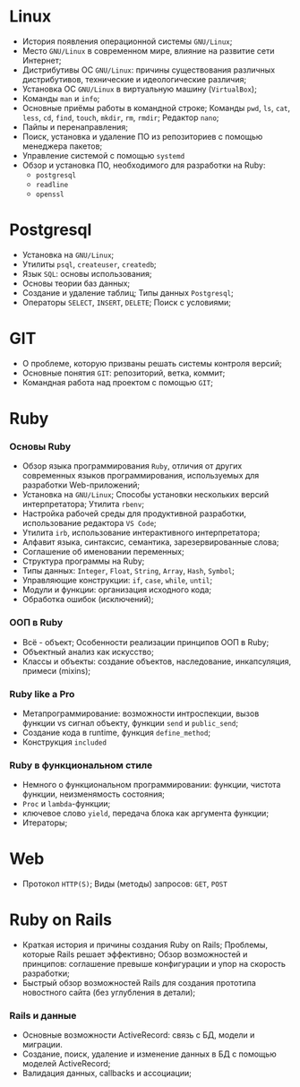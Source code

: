 # Linux

- История появления операционной системы `GNU/Linux`;
- Место `GNU/Linux` в современном мире, влияние на развитие сети Интернет;
- Дистрибутивы ОС `GNU/Linux`: причины существования различных дистрибутивов, технические и идеологические различия;
- Установка ОС `GNU/Linux` в виртуальную машину (`VirtualBox`);
- Команды `man` и `info`;
- Основные приёмы работы в командной строке; Команды `pwd`, `ls`, `cat`, `less`, `cd`, `find`, `touch`, `mkdir`, `rm`, `rmdir`; Редактор `nano`;
- Пайпы и перенаправления;
- Поиск, установка и удаление ПО из репозиториев с помощью менеджера пакетов;
- Управление системой с помощью `systemd`
- Обзор и установка ПО, необходимого для разработки на Ruby:
	- `postgresql`
	- `readline`
	- `openssl`

# Postgresql

- Установка на `GNU/Linux`;
- Утилиты `psql`, `createuser`, `createdb`;
- Язык `SQL`: основы использования;
- Основы теории баз данных;
- Создание и удаление таблиц; Типы данных `Postgresql`;
- Операторы `SELECT`, `INSERT`, `DELETE`; Поиск с условиями;


# GIT

- О проблеме, которую призваны решать системы контроля версий;
- Основные понятия `GIT`: репозиторий, ветка, коммит;
- Командная работа над проектом с помощью `GIT`;

# Ruby

### Основы Ruby
- Обзор языка программирования `Ruby`, отличия от других современных языков программирования, используемых для разработки Web-приложений;
- Установка на `GNU/Linux`; Способы установки нескольких версий интерпретатора; Утилита `rbenv`;
- Настройка рабочей среды для продуктивной разработки, использование редактора `VS Code`;
- Утилита `irb`, использование интерактивного интерпретатора;
- Алфавит языка, синтаксис, семантика, зарезервированные слова;
- Соглашение об именовании переменных;
- Структура программы на Ruby;
- Типы данных: `Integer`, `Float`, `String`, `Array`, `Hash`, `Symbol`;
- Управляющие конструкции: `if`, `case`, `while`, `until`;
- Модули и функции: организация исходного кода;
- Обработка ошибок (исключений);

### ООП в Ruby

- Всё - объект; Особенности реализации принципов ООП в Ruby;
- Объектный анализ как искусство;
- Классы и объекты: создание объектов, наследование, инкапсуляция, примеси (mixins);

### Ruby like a Pro

- Метапрограммирование: возможности интроспекции, вызов функции vs сигнал объекту, функции `send` и `public_send`;
- Создание кода в runtime, функция `define_method`;
- Конструкция `included`

### Ruby в функциональном стиле

- Немного о функциональном программировании: функции, чистота функции, неизменямость состояния;
- `Proc` и `lambda`-функции;
- ключевое слово `yield`, передача блока как аргумента функции;
- Итераторы;

# Web

- Протокол `HTTP(S)`; Виды (методы) запросов: `GET`, `POST`


# Ruby on Rails

- Краткая история и причины создания Ruby on Rails; Проблемы, которые Rails решает эффективно; Обзор возможностей и принципов: соглашение превыше конфигурации и упор на скорость разработки;
- Быстрый обзор возможностей Rails для создания прототипа новостного сайта (без углубления в детали);

### Rails и данные

- Основные возможности ActiveRecord: связь с БД, модели и миграции.
- Создание, поиск, удаление и изменение данных в БД с помощью моделей ActiveRecord;
- Валидация данных, callbacks и ассоциации;